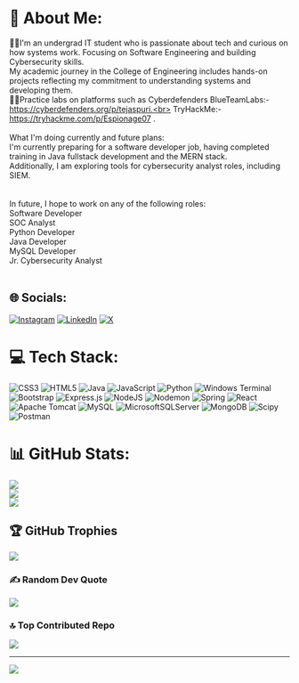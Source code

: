 # 💫 About Me:
 👨‍🎓I'm an undergrad IT student  who is passionate about tech and curious on how systems work. Focusing on Software Engineering and building Cybersecurity skills.<br> My academic journey in the College of Engineering includes hands-on projects reflecting my commitment to understanding systems and developing them.
 <br>👨‍💻Practice labs on platforms such as Cyberdefenders BlueTeamLabs:- https://cyberdefenders.org/p/tejaspuri.<br> TryHackMe:- https://tryhackme.com/p/Espionage07 . <br><br>What I'm doing currently and future plans:<br>I'm currently preparing for a software developer job, having completed training in Java fullstack development and the MERN stack. <br>Additionally, I am exploring tools for cybersecurity analyst roles, including SIEM.<br><br><br>In future, I hope to work on any of the following roles:<br>Software Developer<br>SOC Analyst<br>Python Developer<br>Java Developer<br>MySQL Developer<br>Jr. Cybersecurity Analyst<br><br>


## 🌐 Socials:
[![Instagram](https://img.shields.io/badge/Instagram-%23E4405F.svg?logo=Instagram&logoColor=white)](https://instagram.com/tejas_._1825/) [![LinkedIn](https://img.shields.io/badge/LinkedIn-%230077B5.svg?logo=linkedin&logoColor=white)](https://linkedin.com/in/tejas-puri/) [![X](https://img.shields.io/badge/X-black.svg?logo=X&logoColor=white)](https://x.com/TejasPuri18) 

# 💻 Tech Stack:
![CSS3](https://img.shields.io/badge/css3-%231572B6.svg?style=flat&logo=css3&logoColor=white) ![HTML5](https://img.shields.io/badge/html5-%23E34F26.svg?style=flat&logo=html5&logoColor=white) ![Java](https://img.shields.io/badge/java-%23ED8B00.svg?style=flat&logo=openjdk&logoColor=white) ![JavaScript](https://img.shields.io/badge/javascript-%23323330.svg?style=flat&logo=javascript&logoColor=%23F7DF1E) ![Python](https://img.shields.io/badge/python-3670A0?style=flat&logo=python&logoColor=ffdd54) ![Windows Terminal](https://img.shields.io/badge/Windows%20Terminal-%234D4D4D.svg?style=flat&logo=windows-terminal&logoColor=white) ![Bootstrap](https://img.shields.io/badge/bootstrap-%238511FA.svg?style=flat&logo=bootstrap&logoColor=white) ![Express.js](https://img.shields.io/badge/express.js-%23404d59.svg?style=flat&logo=express&logoColor=%2361DAFB) ![NodeJS](https://img.shields.io/badge/node.js-6DA55F?style=flat&logo=node.js&logoColor=white) ![Nodemon](https://img.shields.io/badge/NODEMON-%23323330.svg?style=flat&logo=nodemon&logoColor=%BBDEAD) ![Spring](https://img.shields.io/badge/spring-%236DB33F.svg?style=flat&logo=spring&logoColor=white) ![React](https://img.shields.io/badge/react-%2320232a.svg?style=flat&logo=react&logoColor=%2361DAFB) ![Apache Tomcat](https://img.shields.io/badge/apache%20tomcat-%23F8DC75.svg?style=flat&logo=apache-tomcat&logoColor=black) ![MySQL](https://img.shields.io/badge/mysql-4479A1.svg?style=flat&logo=mysql&logoColor=white) ![MicrosoftSQLServer](https://img.shields.io/badge/Microsoft%20SQL%20Server-CC2927?style=flat&logo=microsoft%20sql%20server&logoColor=white) ![MongoDB](https://img.shields.io/badge/MongoDB-%234ea94b.svg?style=flat&logo=mongodb&logoColor=white) ![Scipy](https://img.shields.io/badge/SciPy-%230C55A5.svg?style=flat&logo=scipy&logoColor=%white) ![Postman](https://img.shields.io/badge/Postman-FF6C37?style=flat&logo=postman&logoColor=white)
# 📊 GitHub Stats:
![](https://github-readme-stats.vercel.app/api?username=Tejas8600&theme=github_dark&hide_border=false&include_all_commits=false&count_private=false)<br/>
![](https://github-readme-streak-stats.herokuapp.com/?user=Tejas8600&theme=github_dark&hide_border=false)<br/>
![](https://github-readme-stats.vercel.app/api/top-langs/?username=Tejas8600&theme=github_dark&hide_border=false&include_all_commits=false&count_private=false&layout=compact)

## 🏆 GitHub Trophies
![](https://github-profile-trophy.vercel.app/?username=Tejas8600&theme=onedark&no-frame=false&no-bg=false&margin-w=4)

### ✍️ Random Dev Quote
![](https://quotes-github-readme.vercel.app/api?type=horizontal&theme=gruvbox)

### 🔝 Top Contributed Repo
![](https://github-contributor-stats.vercel.app/api?username=Tejas8600&limit=5&theme=apprentice&combine_all_yearly_contributions=true)

---
[![](https://visitcount.itsvg.in/api?id=Tejas8600&icon=1&color=12)](https://visitcount.itsvg.in)
